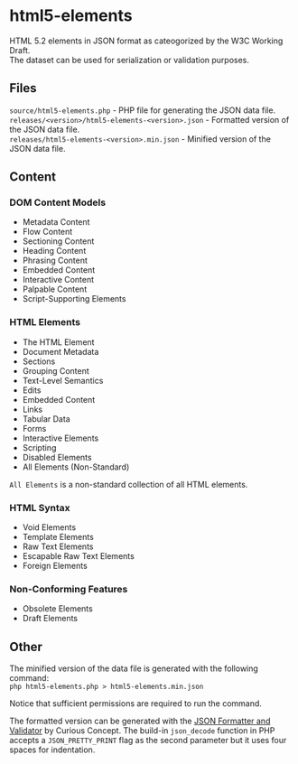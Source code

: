 # html5-elements
HTML 5.2 elements in JSON format as cateogorized by the W3C Working Draft.\
The dataset can be used for serialization or validation purposes.

## Files
`source/html5-elements.php` - PHP file for generating the JSON data file.\
`releases/<version>/html5-elements-<version>.json` - Formatted version of the JSON data file.\
`releases/html5-elements-<version>.min.json` - Minified version of the JSON data file.

## Content

### DOM Content Models
- Metadata Content
- Flow Content
- Sectioning Content
- Heading Content
- Phrasing Content
- Embedded Content
- Interactive Content
- Palpable Content
- Script-Supporting Elements

### HTML Elements
- The HTML Element
- Document Metadata
- Sections
- Grouping Content
- Text-Level Semantics
- Edits
- Embedded Content
- Links
- Tabular Data
- Forms
- Interactive Elements
- Scripting
- Disabled Elements
- All Elements (Non-Standard)

`All Elements` is a non-standard collection of all HTML elements.

### HTML Syntax
- Void Elements
- Template Elements
- Raw Text Elements
- Escapable Raw Text Elements
- Foreign Elements

### Non-Conforming Features
- Obsolete Elements
- Draft Elements

## Other

The minified version of the data file is generated with the following command:\
`php html5-elements.php > html5-elements.min.json`

Notice that sufficient permissions are required to run the command.

The formatted version can be generated with the [JSON Formatter and Validator](https://jsonformatter.curiousconcept.com/) by Curious Concept.
The build-in `json_decode` function in PHP accepts a `JSON_PRETTY_PRINT` flag as the second parameter but it uses four spaces for indentation.